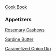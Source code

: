 [Cook Book](https://github.com/vmsmith/CookBook/blob/master/README.md)  

### Appetizers  

[Rosemary Cashews](https://github.com/vmsmith/CookBook/blob/master/appetizers_cashews_rosemary.md)  

[Sardine Butter]()  

[Caramelized Onion Dip](https://github.com/vmsmith/CookBook/blob/master/appetizers_onion_dip_caramelized.md)  
